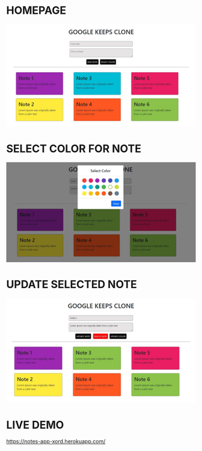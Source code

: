 # HOMEPAGE
 <img src="home.JPG" />
 
# SELECT COLOR FOR NOTE
 <img src="selectColor.JPG" />
 
# UPDATE SELECTED NOTE
 <img src="updateNotes.JPG" />
 
 # LIVE DEMO
 https://notes-app-xord.herokuapp.com/
